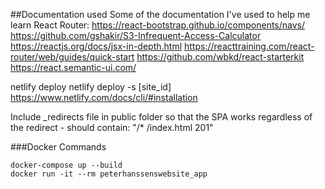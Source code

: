 ##Documentation used
Some of the documentation I've used to help me learn React Router:
https://react-bootstrap.github.io/components/navs/
https://github.com/gshakir/S3-Infrequent-Access-Calculator
https://reactjs.org/docs/jsx-in-depth.html
https://reacttraining.com/react-router/web/guides/quick-start
https://github.com/wbkd/react-starterkit
https://react.semantic-ui.com/


netlify deploy
netlify deploy -s [site_id]
https://www.netlify.com/docs/cli/#installation

Include _redirects file in public folder so that the SPA works regardless of the redirect - should contain: "/*    /index.html   201"


###Docker Commands
```shell
docker-compose up --build
docker run -it --rm peterhanssenswebsite_app
```
